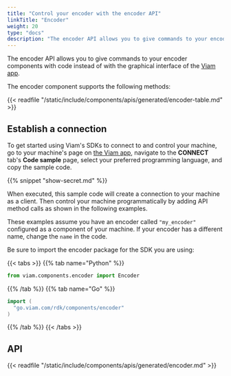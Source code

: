 ```yaml
---
title: "Control your encoder with the encoder API"
linkTitle: "Encoder"
weight: 20
type: "docs"
description: "The encoder API allows you to give commands to your encoder components with code instead of with the graphical interface of the Viam app"
---
```


The encoder API allows you to give commands to your encoder components with code instead of with the graphical interface of the [Viam app](https://app.viam.com/).

The encoder component supports the following methods:

{{< readfile "/static/include/components/apis/generated/encoder-table.md" >}}

## Establish a connection

To get started using Viam's SDKs to connect to and control your machine, go to your machine's page on [the Viam app](https://app.viam.com), navigate to the **CONNECT** tab's **Code sample** page, select your preferred programming language, and copy the sample code.

{{% snippet "show-secret.md" %}}

When executed, this sample code will create a connection to your machine as a client.
Then control your machine programmatically by adding API method calls as shown in the following examples.

These examples assume you have an encoder called `"my_encoder"` configured as a component of your machine.
If your encoder has a different name, change the `name` in the code.

Be sure to import the encoder package for the SDK you are using:

{{< tabs >}}
{{% tab name="Python" %}}

```python
from viam.components.encoder import Encoder
```

{{% /tab %}}
{{% tab name="Go" %}}

```go
import (
  "go.viam.com/rdk/components/encoder"
)
```

{{% /tab %}}
{{< /tabs >}}

## API

{{< readfile "/static/include/components/apis/generated/encoder.md" >}}
